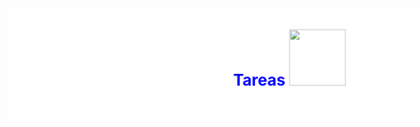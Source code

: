 <!DOCTYPE html>
<html>
<head>
<meta charset="utf-8">
<tittle></tittle>

<style>

  
.contenedor{

        text-aling: center;

        background-color: White;

        height: 200px;
        
        width: 1000px;
        
        float: left;


}
 </style>
<body>
<div class="contenedor">


<center><h1><font color="blue">Tareas
             
<img src="https://t2.pbb.ltmcdn.com/es/posts/5/9/3/nombres_de_nina_con_la_letra_n_4395_600.jpg" width="100" height="100">
 
</body>
</html>

